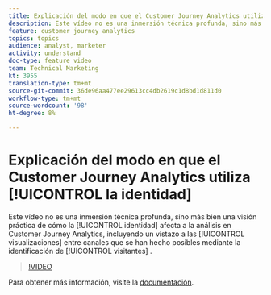 ```yaml
---
title: Explicación del modo en que el Customer Journey Analytics utiliza la identidad
description: Este vídeo no es una inmersión técnica profunda, sino más bien una visión práctica de cómo la identidad afecta a la análisis en el Customer Journey Analytics, incluyendo un vistazo a las visualizaciones entre canales que se han hecho posibles mediante la identificación de visitantes.
feature: customer journey analytics
topics: topics
audience: analyst, marketer
activity: understand
doc-type: feature video
team: Technical Marketing
kt: 3955
translation-type: tm+mt
source-git-commit: 36de96aa477ee29613cc4db2619c1d8bd1d811d0
workflow-type: tm+mt
source-wordcount: '98'
ht-degree: 8%

---
```



# Explicación del modo en que el Customer Journey Analytics utiliza [!UICONTROL la identidad]

Este vídeo no es una inmersión técnica profunda, sino más bien una visión práctica de cómo la [!UICONTROL identidad] afecta a la análisis en Customer Journey Analytics, incluyendo un vistazo a las [!UICONTROL visualizaciones] entre canales que se han hecho posibles mediante la identificación de [!UICONTROL visitantes] .

>[!VIDEO](https://video.tv.adobe.com/v/30750/?quality=12&enable10seconds=on&speedcontrol=on)

Para obtener más información, visite la [documentación](https://docs.adobe.com/content/help/es-ES/analytics-platform/using/cja-landing.html).
